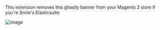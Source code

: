 This extension removes this ghastly banner from your Magento 2 store if you're Smile's Elasticsuite:

![image](https://github.com/user-attachments/assets/2513a6a5-1ae8-4cf7-b316-fca2cb431f10)


